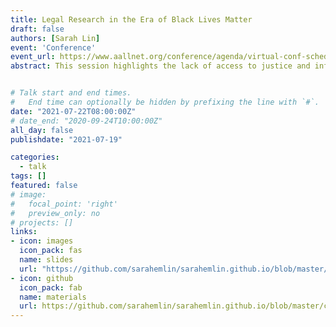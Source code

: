 ```yaml
---
title: Legal Research in the Era of Black Lives Matter
draft: false
authors: [Sarah Lin]
event: 'Conference'
event_url: https://www.aallnet.org/conference/agenda/virtual-conf-schedule/
abstract: This session highlights the lack of access to justice and informs law librarians how to discuss race related topics using Black Lives Matter issues in legal research programs or courses. Black Lives Matter issues can be used to show how legal research operates in the real world, such as when the most up to date version of a statute is not provided to the grand jury, when police statistics are not collected or kept current, or when public records research is used with tragic consequences. It is important for law librarians to understand how tracing historical race riots and police killings can provide context for the issues of the day and emphasize the importance of researching older statutory and administrative materials, as well as archival research for law students, faculty, and members of the public. Librarians will be able to conduct better legal research training in classrooms utilizing Black Lives Matter issues such as race which will also provide an opportunity to highlight secondary source research such as treatises, journal articles, as well as current awareness sources. There is a need for law librarians to show how Black Lives Matter research encompasses both the type of sociological data used in Brown v. Board of Education and the broader data collection efforts of the present day. 


# Talk start and end times.
#   End time can optionally be hidden by prefixing the line with `#`.
date: "2021-07-22T08:00:00Z"
# date_end: "2020-09-24T10:00:00Z"
all_day: false
publishdate: "2021-07-19"

categories:
  - talk
tags: []
featured: false
# image:
#   focal_point: 'right'
#   preview_only: no
# projects: []
links:
- icon: images
  icon_pack: fas
  name: slides
  url: "https://github.com/sarahemlin/sarahemlin.github.io/blob/master/content/talk/2020-DS4lawlibrarians/Intro%20to%20data%20science%20-%20AALL.pdf"
- icon: github
  icon_pack: fab
  name: materials
  url: https://github.com/sarahemlin/sarahemlin.github.io/blob/master/content/talk/2020-DS4lawlibrarians/resources-list.pdf
---
```

